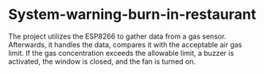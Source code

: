 # System-warning-burn-in-restaurant
 The project utilizes the ESP8266 to gather data from a gas sensor. Afterwards, it handles the data, compares it with the acceptable air gas limit. If the gas concentration exceeds the allowable limit, a buzzer is activated, the window is closed, and the fan is turned on.
